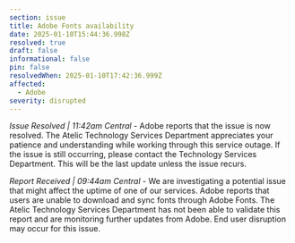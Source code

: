 ```yaml
---
section: issue
title: Adobe Fonts availability
date: 2025-01-10T15:44:36.998Z
resolved: true
draft: false
informational: false
pin: false
resolvedWhen: 2025-01-10T17:42:36.999Z
affected:
  - Adobe
severity: disrupted
---
```

*Issue Resolved | 11:42am Central* - Adobe reports that the issue is now resolved. The Atelic Technology Services Department appreciates your patience and understanding while working through this service outage. If the issue is still occurring, please contact the Technology Services Department. This will be the last update unless the issue recurs.

*Report Received | 09:44am Central* - We are investigating a potential issue that might affect the uptime of one of our services. Adobe reports that users are unable to download and sync fonts through Adobe Fonts. The Atelic Technology Services Department has not been able to validate this report and are monitoring further updates from Adobe. End user disruption may occur for this issue.